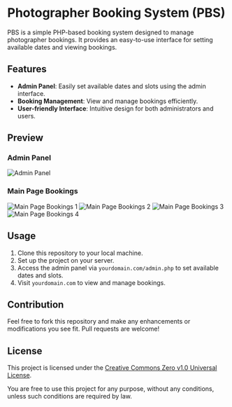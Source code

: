 # Photographer Booking System (PBS)

PBS is a simple PHP-based booking system designed to manage photographer bookings. It provides an easy-to-use interface for setting available dates and viewing bookings.

## Features

- **Admin Panel**: Easily set available dates and slots using the admin interface.
- **Booking Management**: View and manage bookings efficiently.
- **User-friendly Interface**: Intuitive design for both administrators and users.

## Preview

### Admin Panel
![Admin Panel](https://github.com/aftechro/pbs/assets/38830718/baca121d-0f65-43f9-be76-4d1829622553)

### Main Page Bookings
![Main Page Bookings 1](https://github.com/aftechro/pbs/assets/38830718/c59ce800-d811-4ee4-9a3e-f7806ff605f6)
![Main Page Bookings 2](https://github.com/aftechro/pbs/assets/38830718/512138dd-b2ca-48f4-a87f-a59439498612)
![Main Page Bookings 3](https://github.com/aftechro/pbs/assets/38830718/83db7e79-416e-4cff-b713-6ed6accf829e)
![Main Page Bookings 4](https://github.com/aftechro/pbs/assets/38830718/8561508a-387f-424e-9d08-26720147c301)

## Usage

1. Clone this repository to your local machine.
2. Set up the project on your server.
3. Access the admin panel via `yourdomain.com/admin.php` to set available dates and slots.
4. Visit `yourdomain.com` to view and manage bookings.

## Contribution

Feel free to fork this repository and make any enhancements or modifications you see fit. Pull requests are welcome!

## License

This project is licensed under the [Creative Commons Zero v1.0 Universal License](https://creativecommons.org/publicdomain/zero/1.0/).

You are free to use this project for any purpose, without any conditions, unless such conditions are required by law.

